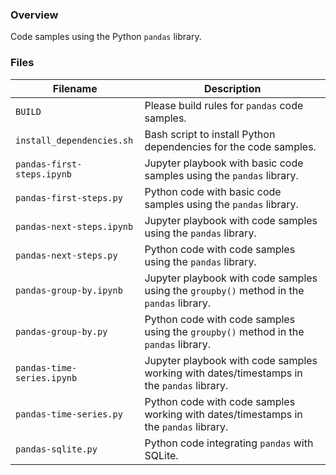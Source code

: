 ### Overview

Code samples using the Python `pandas` library.

### Files

| Filename                   | Description                                                                               |
|----------------------------|-------------------------------------------------------------------------------------------|
| `BUILD`                    | Please build rules for `pandas` code samples.                                             |
| `install_dependencies.sh`  | Bash script to install Python dependencies for the code samples.                          |
| `pandas-first-steps.ipynb` | Jupyter playbook with basic code samples using the `pandas` library.                      |
| `pandas-first-steps.py`    | Python code with basic code samples using the `pandas` library.                           |
| `pandas-next-steps.ipynb`  | Jupyter playbook with code samples using the `pandas` library.                            |
| `pandas-next-steps.py`     | Python code with code samples using the `pandas` library.                                 |
| `pandas-group-by.ipynb`    | Jupyter playbook with code samples using the `groupby()` method in the `pandas` library.  |
| `pandas-group-by.py`       | Python code with code samples using the `groupby()` method in the `pandas` library.       |
| `pandas-time-series.ipynb` | Jupyter playbook with code samples working with dates/timestamps in the `pandas` library. |
| `pandas-time-series.py`    | Python code with code samples working with dates/timestamps in the `pandas` library.      |
| `pandas-sqlite.py`         | Python code integrating `pandas` with SQLite.                                             |